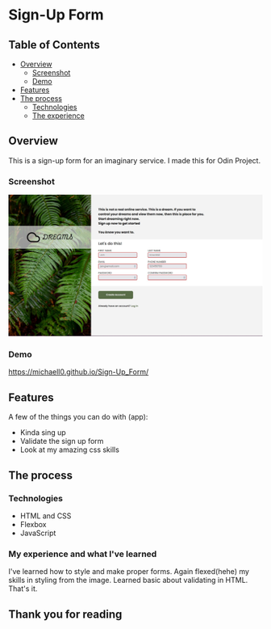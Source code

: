 # Sign-Up Form

## Table of Contents
- [Overview](#overview)
    - [Screenshot](#screenshot)
    - [Demo](#demo)
- [Features](#features)
- [The process](#the-process)
    - [Technologies](#technologies)
    - [The experience](#my-experience-and-what-ive-learned)

<!-- END doctoc generated TOC please keep comment here to allow auto update -->

## Overview
This is a sign-up form for an imaginary service. I made this for Odin Project.

### Screenshot

![](Images/odin%20screen.jpg)

### Demo
https://michaell0.github.io/Sign-Up_Form/

## Features

A few of the things you can do with (app):

* Kinda sing up
* Validate the sign up form
* Look at my amazing css skills


## The process


### Technologies

* HTML and CSS
* Flexbox
* JavaScript

### My experience and what I've learned
I've learned how to style and make proper forms. Again flexed(hehe) my skills in styling from the image. Learned basic about validating in HTML. That's it.

## Thank you for reading
